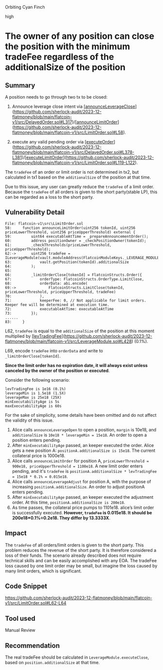 Orbiting Cyan Finch

high

# The owner of any position can close the position with the minimum tradeFee regardless of the additionalSize of the position

## Summary

A position needs to go through two tx to be closed:

1. Announce leverage close intent via [[announceLeverageClose](https://github.com/sherlock-audit/2023-12-flatmoney/blob/main/flatcoin-v1/src/DelayedOrder.sol#L317)](https://github.com/sherlock-audit/2023-12-flatmoney/blob/main/flatcoin-v1/src/DelayedOrder.sol#L317)/[[announceLimitOrder](https://github.com/sherlock-audit/2023-12-flatmoney/blob/main/flatcoin-v1/src/LimitOrder.sol#L58)](https://github.com/sherlock-audit/2023-12-flatmoney/blob/main/flatcoin-v1/src/LimitOrder.sol#L58).

2. execute any valid pending order via [[executeOrder](https://github.com/sherlock-audit/2023-12-flatmoney/blob/main/flatcoin-v1/src/DelayedOrder.sol#L378-L381)](https://github.com/sherlock-audit/2023-12-flatmoney/blob/main/flatcoin-v1/src/DelayedOrder.sol#L378-L381)/[[executeLimitOrder](https://github.com/sherlock-audit/2023-12-flatmoney/blob/main/flatcoin-v1/src/LimitOrder.sol#L119-L122)](https://github.com/sherlock-audit/2023-12-flatmoney/blob/main/flatcoin-v1/src/LimitOrder.sol#L119-L122).

The `tradeFee` of an order or limit order is not determined in tx2, but calculated in tx1 based on the `additionalSize` of the position at that time.

Due to this issue, any user can greatly reduce the `tradeFee` of a limit order. Because the `tradeFee` of all orders is given to the short party(stable LP), this can be regarded as a loss to the short party.

## Vulnerability Detail

```solidity
File: flatcoin-v1\src\LimitOrder.sol
58:     function announceLimitOrder(uint256 tokenId, uint256 priceLowerThreshold, uint256 priceUpperThreshold) external {
59:         uint64 executableAtTime = _prepareAnnouncementOrder();
60:         address positionOwner = _checkPositionOwner(tokenId);
61:         _checkThresholds(priceLowerThreshold, priceUpperThreshold);
62:->       uint256 tradeFee = ILeverageModule(vault.moduleAddress(FlatcoinModuleKeys._LEVERAGE_MODULE_KEY)).getTradeFee(
63:             vault.getPosition(tokenId).additionalSize
64:         );
65: 
66:         _limitOrderClose[tokenId] = FlatcoinStructs.Order({
67:             orderType: FlatcoinStructs.OrderType.LimitClose,
68:             orderData: abi.encode(
69:->               FlatcoinStructs.LimitClose(tokenId, priceLowerThreshold, priceUpperThreshold, tradeFee)
70:             ),
71:             keeperFee: 0, // Not applicable for limit orders. Keeper fee will be determined at execution time.
72:             executableAtTime: executableAtTime
73:         });
......
83:     }
```

L62, `tradeFee` is equal to the `additionalSize` of the position at this moment multiplied by [[levTradingFee](https://github.com/sherlock-audit/2023-12-flatmoney/blob/main/flatcoin-v1/src/LeverageModule.sol#L428)](https://github.com/sherlock-audit/2023-12-flatmoney/blob/main/flatcoin-v1/src/LeverageModule.sol#L428) (0.1%).

L69, encode `tradeFee` into `orderData` and write to `_limitOrderClose[tokenId]`.

**Since the limit order has no expiration date, it will always exist unless canceled by the owner of the position or executed**. 

Consider the following scenario:

```data
levTradingFee is 1e16 (0.1%)  
leverageMin is 1.5e18 (1.5X)  
leverageMax is 25e18 (25X)  
minExecutabilityAge is 5s  
maxExecutabilityAge is 60s
```

For the sake of simplicity, some details have been omitted and do not affect the validity of this issue.

1.  Alice calls `announceLeverageOpen` to open a position, `margin` is 10e18, and `additionalSize` is `10e18 * leverageMin = 15e18`. An order to open a position enters pending.
2.  After `minExecutabilityAge` passed, an keeper executed the order. Alice gets a new position A: `positionA.additionalSize is 15e18`. The current collateral price is 1000e18.
3.  Alice calls `announceLimitOrder` for position A, `priceLowerThreshold = 900e18, priceUpperThreshold = 1100e18`. A new limit order enters pending, and it's `tradeFee` is `positionA.additionalSize * levTradingFee = 15e18 * 0.1% = 0.015e18`.
4.  Alice calls `announceLeverageAdjust` for position A, with the purpose of increasing `positionA.additionalSize`. An order to adjust positionA enters pending.
5.  After `minExecutabilityAge` passed, an keeper executed the adjustment order. At this time, `positionA.additionalSize is 200e18`.
6.  As time passes, the collateral price pumps to 1101e18. alice’s limit order is successfully executed. **However, `tradeFee` is 0.015e18. It should be 200e18*0.1%=0.2e18. They differ by 13.3333X**.

## Impact

The `tradeFee` of all orders/limit orders is given to the short party. This problem reduces the revenue of the short party. It is therefore considered a loss of their funds. The scenario already described does not require technical skills and can be easily accomplished with any EOA. The tradeFee loss caused by one limit order may be small, but imagine the loss caused by many limit orders, which is significant.

## Code Snippet

https://github.com/sherlock-audit/2023-12-flatmoney/blob/main/flatcoin-v1/src/LimitOrder.sol#L62-L64

## Tool used

Manual Review

## Recommendation

The real tradeFee should be calculated in `LeverageModule.executeClose`, based on `position.additionalSize` at that time.